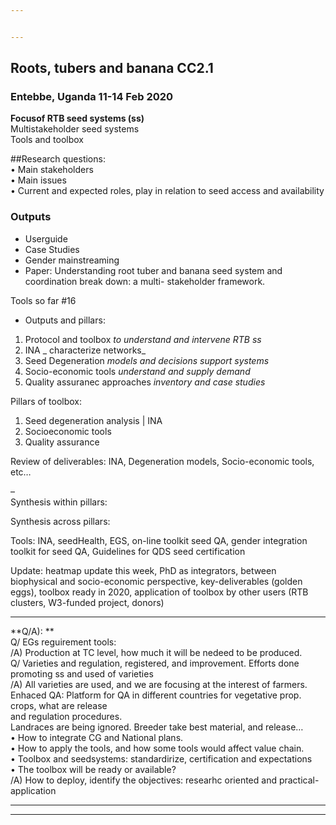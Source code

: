 ```yaml
---


---
```


<h2 id="roots-tubers-and-banana-cc2.1">Roots, tubers and banana CC2.1</h2>
<h3 id="entebbe-uganda-11-14-feb-2020">Entebbe, Uganda 11-14 Feb 2020</h3>
<p><strong>Focusof RTB seed systems (ss)</strong><br>
Multistakeholder seed systems<br>
Tools and toolbox</p>
<p>##Research questions:<br>
• Main stakeholders<br>
• Main issues<br>
• Current and expected roles, play in relation to seed access and availability</p>
<h3 id="outputs">Outputs</h3>
<ul>
<li>Userguide</li>
<li>Case Studies</li>
<li>Gender mainstreaming</li>
<li>Paper: Understanding root tuber and banana seed system and coordination break down: a multi- stakeholder framework.</li>
</ul>
<p>Tools so far #16</p>
<ul>
<li>Outputs and pillars:</li>
</ul>
<ol>
<li>Protocol and toolbox <em>to understand and intervene RTB ss</em></li>
<li>INA _ characterize networks_</li>
<li>Seed Degeneration <em>models and decisions support systems</em></li>
<li>Socio-economic tools <em>understand and supply demand</em></li>
<li>Quality assuranec approaches <em>inventory and case studies</em></li>
</ol>
<p>Pillars of toolbox:</p>
<ol>
<li>Seed degeneration analysis | INA</li>
<li>Socioeconomic tools</li>
<li>Quality assurance</li>
</ol>
<p>Review of deliverables: INA, Degeneration models, Socio-economic tools, etc…</p>
<p>–<br>
Synthesis within pillars:</p>
<p>Synthesis across pillars:</p>
<p>Tools: INA, seedHealth, EGS, on-line toolkit seed QA, gender integration toolkit for seed QA, Guidelines for QDS seed certification</p>
<p>Update: heatmap update this week, PhD as integrators, between biophysical and socio-economic perspective, key-deliverables (golden eggs), toolbox ready in 2020, application of toolbox by other users (RTB clusters, W3-funded project, donors)</p>
<hr>
<p>**Q/A): **<br>
Q/ EGs reguirement tools:<br>
/A) Production at TC level, how much it will be nedeed to be produced.<br>
Q/ Varieties and regulation, registered, and improvement. Efforts done promoting ss and used of varieties<br>
/A) All varieties are used, and we are focusing at the interest of farmers.<br>
Enhaced QA: Platform for QA in different countries for vegetative prop. crops, what are release     	<br>
and regulation procedures.<br>
Landraces are being ignored. Breeder take best material, and release…<br>
• How to integrate CG and National plans.<br>
• How to apply the tools, and how some tools would affect value chain.<br>
• Toolbox and seedsystems: standardirize, certification and expectations<br>
• The toolbox will be ready or available?<br>
/A) How to deploy, identify the objectives: researhc oriented and practical-application</p>
<hr>
<hr>

